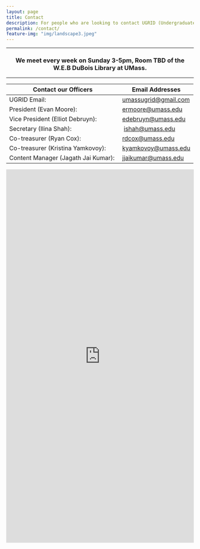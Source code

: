 ```yaml
---
layout: page
title: Contact
description: For people who are looking to contact UGRID (Undergraduate Researchers Interested in Data) located at UMass. Feel free to email our main account or any of our officers. 
permalink: /contact/
feature-img: "img/landscape3.jpeg"
---
```


-----

<center><h3>We meet every week on Sunday 3-5pm, Room TBD of the W.E.B DuBois Library at UMass.</h3></center>

-----

Contact our Officers                                        | Email Addresses
----------------------------------------------------------- | -----------------------------------------------------------
UGRID Email:                                                |  <umassugrid@gmail.com>
President (Evan Moore):                                     |  <ermoore@umass.edu>
Vice President (Elliot Debruyn):                            |  <edebruyn@umass.edu>
Secretary (Ilina Shah):                                     |  <ishah@umass.edu>
Co-treasurer (Ryan Cox):                                    |  <rdcox@umass.edu>
Co-treasurer (Kristina Yamkovoy):                           |  <kyamkovoy@umass.edu> 
Content Manager (Jagath Jai Kumar):                         |  <jjaikumar@umass.edu>

<iframe src="https://docs.google.com/forms/d/e/1FAIpQLSesUvgBN3yv7W5qPWy4w7wnOP9wck9LjZwkp4KoH09ynElqvQ/viewform?embedded=true" width="100%" height="1000" frameborder="0" marginheight="0" marginwidth="0">Loading...</iframe>
